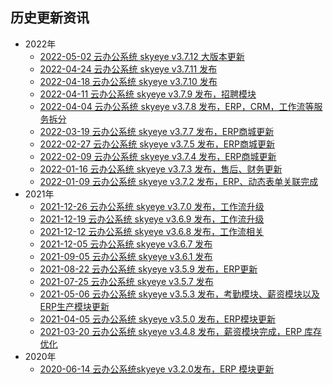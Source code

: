 
## 历史更新资讯

- 2022年
  - [2022-05-02 云办公系统 skyeye v3.7.12 大版本更新](https://mp.weixin.qq.com/s/nhadQJDPgdVwSVcdAklTIw)
  - [2022-04-24 云办公系统 skyeye v3.7.11 发布](https://mp.weixin.qq.com/s/ohbDoUxNzQY9sGt0kwhhSA)
  - [2022-04-18 云办公系统 skyeye v3.7.10 发布](https://mp.weixin.qq.com/s/DWoT4gR0GThRUxbKWd2ieg)
  - [2022-04-11 云办公系统 skyeye v3.7.9 发布，招聘模块](https://mp.weixin.qq.com/s/NtAfOMv6npHkeDZtP20RWw)
  - [2022-04-04 云办公系统 skyeye v3.7.8 发布，ERP，CRM，工作流等服务拆分](https://mp.weixin.qq.com/s/ijMsoaXEL2aDvK9upcUMLw)
  - [2022-03-19 云办公系统 skyeye v3.7.7 发布，ERP商城更新](https://mp.weixin.qq.com/s/vvartsTv16nr1tqJBhYzOg)
  - [2022-02-27 云办公系统 skyeye v3.7.5 发布，ERP商城更新](https://mp.weixin.qq.com/s/VF-R0eMLCgzgNN4M8F_Q4g)
  - [2022-02-09 云办公系统 skyeye v3.7.4 发布，ERP商城更新](https://mp.weixin.qq.com/s/uLbJLBcjvv7hRJ0LKUOvFg)
  - [2022-01-16 云办公系统 skyeye v3.7.3 发布，售后、财务更新](https://mp.weixin.qq.com/s/MrA4tX-5wtn4-mB_RZWbxw)
  - [2022-01-09 云办公系统 skyeye v3.7.2 发布，ERP、动态表单关联完成](https://mp.weixin.qq.com/s/vdh7-hTAST0IefZdxBEozA)
- 2021年
  - [2021-12-26 云办公系统 skyeye v3.7.0 发布，工作流升级](https://mp.weixin.qq.com/s/unothPTRMRSACqXCwj2kcA)
  - [2021-12-19 云办公系统 skyeye v3.6.9 发布，工作流升级](https://mp.weixin.qq.com/s/q9yRpMZgjB0jtzdRrSxRCQ)
  - [2021-12-12 云办公系统 skyeye v3.6.8 发布，工作流相关](https://mp.weixin.qq.com/s/HtlTXMuhQfCyCLhHXdQk5Q)
  - [2021-12-05 云办公系统 skyeye v3.6.7 发布](https://mp.weixin.qq.com/s/qHQC_svQV4NNKHraORhe3w)
  - [2021-09-05 云办公系统 skyeye v3.6.1 发布](https://mp.weixin.qq.com/s/6vjNh65M1K4wpvILalDTlQ)
  - [2021-08-22 云办公系统 skyeye v3.5.9 发布，ERP更新](https://mp.weixin.qq.com/s/URlkbli2UCWrgC1J8sp5Wg)
  - [2021-07-25 云办公系统 skyeye v3.5.7 发布](https://mp.weixin.qq.com/s/mtKh_0D76fGng65epaROAw)
  - [2021-05-06 云办公系统 skyeye v3.5.3 发布，考勤模块、薪资模块以及ERP生产模块更新](https://mp.weixin.qq.com/s/qYzGDi6fP1Gqp9QQnYahyQ)
  - [2021-04-05 云办公系统 skyeye v3.5.0 发布，ERP模块更新](https://mp.weixin.qq.com/s/nxSoL4E-ZAZoaX2omQd_VQ)
  - [2021-03-20 云办公系统 skyeye v3.4.8 发布，薪资模块完成，ERP 库存优化](https://mp.weixin.qq.com/s/7_MR6rK1ZDIPYa27m2NNkg)
- 2020年
    - [2020-06-14 云办公系统skyeye v3.2.0发布，ERP 模块更新](https://mp.weixin.qq.com/s/fGcIFkfocFQHl9ucGNZrGg)


